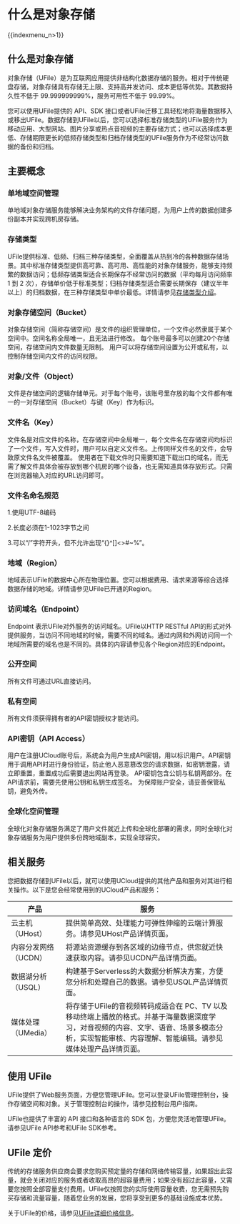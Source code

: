 # 什么是对象存储

{{indexmenu_n>1}}

## 什么是对象存储

对象存储（UFile）是为互联网应用提供非结构化数据存储的服务。相对于传统硬盘存储，对象存储具有存储无上限、支持高并发访问、成本更低等优势。其数据持久性不低于
99.999999999%，服务可用性不低于 99.99%。

您可以使用UFile提供的 API、SDK
接口或者UFile迁移工具轻松地将海量数据移入或移出UFile。数据存储到UFile以后，您可以选择标准存储类型的UFile服务作为移动应用、大型网站、图片分享或热点音视频的主要存储方式；也可以选择成本更低、存储期限更长的低频存储类型和归档存储类型的UFile服务作为不经常访问数据的备份和归档。

## 主要概念

### 单地域空间管理

单地域对象存储服务能够解决业务架构的文件存储问题，为用户上传的数据创建多份副本并实现跨机房存储。

### 存储类型

UFile提供标准、低频、归档三种存储类型，全面覆盖从热到冷的各种数据存储场景。其中标准存储类型提供高可靠、高可用、高性能的对象存储服务，能够支持频繁的数据访问；低频存储类型适合长期保存不经常访问的数据（平均每月访问频率
1 到 2
次），存储单价低于标准类型；归档存储类型适合需要长期保存（建议半年以上）的归档数据，在三种存储类型中单价最低。详情请参见[存储类型介绍]()。

### 对象存储空间（Bucket）

对象存储空间（简称存储空间）是文件的组织管理单位，一个文件必然隶属于某个空间中。空间名称全局唯一，且无法进行修改。
每个账号最多可以创建20个存储空间，存储空间内文件数量无限制。
用户可以将存储空间设置为公开或私有，以控制存储空间内文件的访问权限。

### 对象/文件（Object）

文件是存储空间的逻辑存储单元。对于每个账号，该账号里存放的每个文件都有唯一的一对存储空间（Bucket）与键（Key）作为标识。

### 文件名（Key）

文件名是对应文件的名称，在存储空间中全局唯一，每个文件名在存储空间均标识了一个文件，写入文件时，用户可以自定义文件名。上传同样文件名的文件，会导致原文件名文件被覆盖。
使用者在下载文件时只需要知道下载出口的域名，而无需了解文件具体会被存放到哪个机房的哪个设备，也无需知道具体存放形式。只需在浏览器输入对应的URL访问即可。

### 文件名命名规范

1.使用UTF-8编码

2.长度必须在1-1023字节之间

3.可以“/”字符开头，但不允许出现“{}\^\[\]&lt;&gt;\#\~%”。

### 地域（Region）

地域表示UFile的数据中心所在物理位置。您可以根据费用、请求来源等综合选择数据存储的地域。详情请参见UFile已开通的Region。

### 访问域名（Endpoint）

Endpoint 表示UFile对外服务的访问域名。UFile以HTTP RESTful
API的形式对外提供服务，当访问不同地域的时候，需要不同的域名。通过内网和外网访问同一个地域所需要的域名也是不同的。具体的内容请参见各个Region对应的Endpoint。

### 公开空间

所有文件可通过URL直接访问。

### 私有空间

所有文件须获得拥有者的API密钥授权才能访问。

### API密钥（API Access）

用户在注册UCloud账号后，系统会为用户生成API密钥，用以标识用户。API密钥用于调用API时进行身份验证，防止他人恶意篡改您的请求数据，如密钥泄露，请立即重置，重置成功后需要退出网站再登录。
API密钥包含公钥与私钥两部分。在API请求前，需要先使用公钥和私钥生成签名。
为保障账户安全，请妥善保管私钥，避免外传。

### 全球化空间管理

全球化对象存储服务满足了用户文件就近上传和全球化部署的需求，同时全球化对象存储服务为用户提供多份跨地域副本，实现全球容灾。

## 相关服务

您把数据存储到UFile以后，就可以使用UCloud提供的其他产品和服务对其进行相关操作。以下是您会经常使用到的UCloud产品和服务：

| 产品 | 服务 |
| ---- | ---- |
| 云主机（UHost） | 提供简单高效、处理能力可弹性伸缩的云端计算服务。请参见UHost产品详情页面。 |
| 内容分发网络（UCDN） | 将源站资源缓存到各区域的边缘节点，供您就近快速获取内容。请参见UCDN产品详情页面。 |
| 数据湖分析（USQL） | 构建基于Serverless的大数据分析解决方案，方便您分析和处理自己的数据。请参见USQL产品详情页面。 |
| 媒体处理（UMedia） | 将存储于UFile的音视频转码成适合在 PC、TV 以及移动终端上播放的格式。并基于海量数据深度学习，对音视频的内容、文字、语音、场景多模态分析，实现智能审核、内容理解、智能编辑。请参见媒体处理产品详情页面。 |

## 使用 UFile

UFile提供了Web服务页面，方便您管理UFile。您可以登录UFile管理控制台，操作存储空间和对象。关于管理控制台的操作，请参见控制台用户指南。

UFile也提供了丰富的 API 接口和各种语言的 SDK
包，方便您灵活地管理UFile。请参见UFile API参考和UFile SDK参考。

## UFile 定价

传统的存储服务供应商会要求您购买预定量的存储和网络传输容量，如果超出此容量，就会关闭对应的服务或者收取高昂的超容量费用；如果没有超过此容量，又需要您按照全部容量支付费用。UFile仅按照您的实际使用容量收费，您无需预先购买存储和流量容量，随着您业务的发展，您将享受到更多的基础设施成本优势。

关于UFile的价格，请参见[UFile详细价格信息]()。




